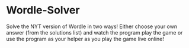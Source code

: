 # Wordle-Solver
Solve the NYT version of Wordle in two ways! Either choose your own answer (from the solutions list) and watch the program play the game or use the program as your helper as you play the game live online!
